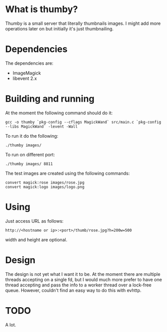 What is thumby?
===============

Thumby is a small server that literally thumbnails images. I might add more operations later
on but initially it's just thumbnailing. 


Dependencies
============

The dependencies are:

- ImageMagick
- libevent 2.x


Building and running
====================

At the moment the following command should do it:

    gcc -o thumby `pkg-config --cflags MagickWand` src/main.c `pkg-config --libs MagickWand` -levent -Wall

To run it do the following:

    ./thumby images/

To run on different port:

    ./thumby images/ 8811

The test images are created using the following commands:

    convert magick:rose images/rose.jpg
    convert magick:logo images/logo.png

Using
=====

Just access URL as follows:

    http://<hostname or ip>:<port>/thumb/rose.jpg?h=200w=500

width and height are optional.


Design
======

The design is not yet what I want it to be. At the moment there are multiple threads accepting
on a single fd, but I would much more prefer to have one thread accepting and pass the info to 
a worker thread over a lock-free queue. However, couldn't find an easy way to do this with evhttp.


TODO
====

A lot.